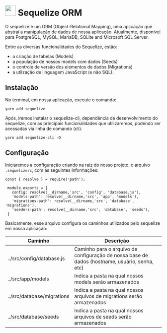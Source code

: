 # <img src="https://sequelize.org/v5/manual/asset/logo-small.png" width="34" height="34"/> Sequelize ORM

O sequelize é um ORM (Object-Relational Mapping), uma aplicação que abstrai a manipulação de dados de nossa aplicação. Atualmente, disponível para PostgreSQL, MySQL, MariaDB, SQLite and Microsoft SQL Server. 

Entre as diversas funcionalidades do Sequelize, estão:

* a criação de tabelas (Models)
* a população de nossos models com dados (Seeds)
* o controle de versão dos elementos de dados (Migrations)
* a utilzação de linguagem JavaScript (e não SQL).

## Instalação

No terminal, em nossa aplicação, execute o comando:

```
yarn add sequelize
```

Após, iremos instalar o sequelize-cli, dependência de desenvolvimento do sequelize, com as principais funcionalidades que utilizaremos, podendo ser acessadas via linha de comando (cli).

```
yarn add sequelize-cli -D
```

## Configuração

Iniciaremos a configuração criando na raiz do nosso projeto, o arquivo `.sequelizerc`, com as seguintes informações:

```
const { resolve } = require('path');

 module.exports = {
   config: resolve(__dirname,'src', 'config', 'database.js'),
   'models-path': resolve(__dirname,'src', 'app', 'models'),
   'migrations-path': resolve(__dirname,'src', 'database', 'migrations'),
   'seeders-path': resolve(__dirname,'src', 'database', 'seeds'),
 }
```

Basicamente, esse arquivo configura os caminhos utilizados pelo sequelize em nossa aplicação:

Caminho      | Descrição
------------ | -------------
../src/config/database.js | Caminho para o arquivo de configuração de nossa base de dados (hostname, usuário, senha, etc)
../src/app/models | Indica a pasta na qual nossos models serão armazenados
../src/database/migrations | Indica a pasta na qual nossos arquivos de migrations serão armazenados
../src/database/seeds | Indica a pasta na qual nossos arquivos de seeds serão armazenados


